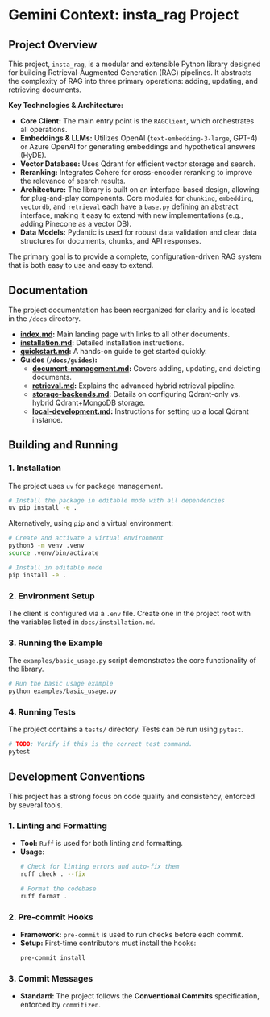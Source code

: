 # Gemini Context: insta_rag Project

## Project Overview

This project, `insta_rag`, is a modular and extensible Python library designed for building Retrieval-Augmented Generation (RAG) pipelines. It abstracts the complexity of RAG into three primary operations: adding, updating, and retrieving documents.

**Key Technologies & Architecture:**

- **Core Client:** The main entry point is the `RAGClient`, which orchestrates all operations.
- **Embeddings & LLMs:** Utilizes OpenAI (`text-embedding-3-large`, GPT-4) or Azure OpenAI for generating embeddings and hypothetical answers (HyDE).
- **Vector Database:** Uses Qdrant for efficient vector storage and search.
- **Reranking:** Integrates Cohere for cross-encoder reranking to improve the relevance of search results.
- **Architecture:** The library is built on an interface-based design, allowing for plug-and-play components. Core modules for `chunking`, `embedding`, `vectordb`, and `retrieval` each have a `base.py` defining an abstract interface, making it easy to extend with new implementations (e.g., adding Pinecone as a vector DB).
- **Data Models:** Pydantic is used for robust data validation and clear data structures for documents, chunks, and API responses.

The primary goal is to provide a complete, configuration-driven RAG system that is both easy to use and easy to extend.

## Documentation

The project documentation has been reorganized for clarity and is located in the `/docs` directory.

- **[index.md](./docs/index.md):** Main landing page with links to all other documents.
- **[installation.md](./docs/installation.md):** Detailed installation instructions.
- **[quickstart.md](./docs/quickstart.md):** A hands-on guide to get started quickly.
- **Guides (`/docs/guides`):**
  - **[document-management.md](./docs/guides/document-management.md):** Covers adding, updating, and deleting documents.
  - **[retrieval.md](./docs/guides/retrieval.md):** Explains the advanced hybrid retrieval pipeline.
  - **[storage-backends.md](./docs/guides/storage-backends.md):** Details on configuring Qdrant-only vs. hybrid Qdrant+MongoDB storage.
  - **[local-development.md](./docs/guides/local-development.md):** Instructions for setting up a local Qdrant instance.

## Building and Running

### 1. Installation

The project uses `uv` for package management.

```bash
# Install the package in editable mode with all dependencies
uv pip install -e .
```

Alternatively, using `pip` and a virtual environment:

```bash
# Create and activate a virtual environment
python3 -m venv .venv
source .venv/bin/activate

# Install in editable mode
pip install -e .
```

### 2. Environment Setup

The client is configured via a `.env` file. Create one in the project root with the variables listed in `docs/installation.md`.

### 3. Running the Example

The `examples/basic_usage.py` script demonstrates the core functionality of the library.

```bash
# Run the basic usage example
python examples/basic_usage.py
```

### 4. Running Tests

The project contains a `tests/` directory. Tests can be run using `pytest`.

```bash
# TODO: Verify if this is the correct test command.
pytest
```

## Development Conventions

This project has a strong focus on code quality and consistency, enforced by several tools.

### 1. Linting and Formatting

- **Tool:** `Ruff` is used for both linting and formatting.
- **Usage:**
  ```bash
  # Check for linting errors and auto-fix them
  ruff check . --fix

  # Format the codebase
  ruff format .
  ```

### 2. Pre-commit Hooks

- **Framework:** `pre-commit` is used to run checks before each commit.
- **Setup:** First-time contributors must install the hooks:
  ```bash
  pre-commit install
  ```

### 3. Commit Messages

- **Standard:** The project follows the **Conventional Commits** specification, enforced by `commitizen`.
